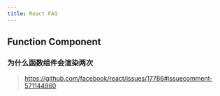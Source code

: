 ```yaml
---
title: React FAQ
---
```


## Function Component

### 为什么函数组件会渲染两次

> https://github.com/facebook/react/issues/17786#issuecomment-571144960
